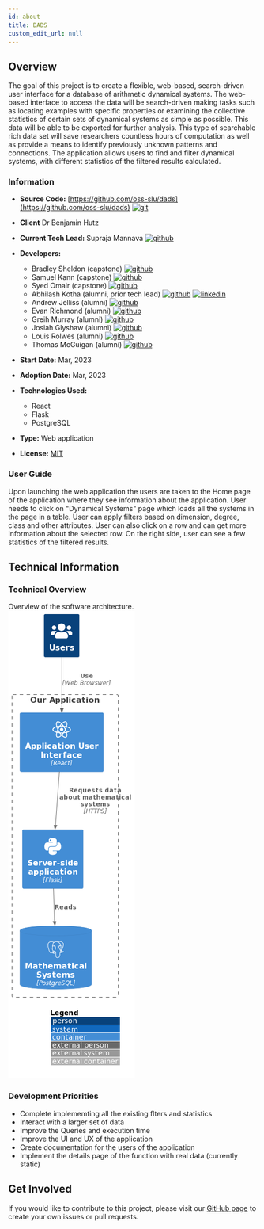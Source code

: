```yaml
---
id: about
title: DADS
custom_edit_url: null
---
```


<!-- A header image is optional; if used should be no greater than 200x600 -->
<!--![Header Alt Text](header.png) -->

## Overview

The goal of this project is to create a flexible, web-based, search-driven user interface for a database of arithmetic dynamical systems. The web-based interface to access the data will be search-driven making tasks such as locating examples with specific properties or examining the collective statistics of certain sets of dynamical systems as simple as possible. This data will be able to be exported for further analysis. This type of searchable rich data set will save researchers countless hours of computation as well as provide a means to identify previously unknown patterns and connections. The application allows users to find and filter dynamical systems, with different statistics of the filtered results calculated.

### Information

- **Source Code:** [https://github.com/oss-slu/dads](https://github.com/oss-slu/dads) [<img src="/img/git-alt.svg" alt="git" width="25" height="25" />](https://github.com/oss-slu/dads)
- **Client** Dr Benjamin Hutz
- **Current Tech Lead:** Supraja Mannava [<img src="/img/github.svg" alt="github" width="25" height="25" />](https://github.com/suprajamannava17)
- **Developers:**

  - Bradley Sheldon (capstone) [<img src="/img/github.svg" alt="github" width="25" height="25" />](https://github.com/BradleySheldon)
  - Samuel Kann (capstone) [<img src="/img/github.svg" alt="github" width="25" height="25" />](https://github.com/dracpak)
  - Syed Omair (capstone) [<img src="/img/github.svg" alt="github" width="25" height="25" />](https://github.com/iamsyedomair)
  - Abhilash Kotha (alumni, prior tech lead) [<img src="/img/github.svg" alt="github" width="25" height="25" />](https://github.com/AbhilashKotha) [<img src="/img/linkedin.svg" alt="linkedin" width="25" height="25" />](https://www.linkedin.com/in/abhilashkotha/)
  - Andrew Jelliss (alumni) [<img src="/img/github.svg" alt="github" width="25" height="25" />](https://github.com/AJelliss)
  - Evan Richmond (alumni) [<img src="/img/github.svg" alt="github" width="25" height="25" />](https://github.com/Evan-Richmond)
  - Greih Murray (alumni) [<img src="/img/github.svg" alt="github" width="25" height="25" />](https://github.com/GreihMurray)
  - Josiah Glyshaw (alumni) [<img src="/img/github.svg" alt="github" width="25" height="25" />](https://github.com/jglyshaw)
  - Louis Rolwes (alumni) [<img src="/img/github.svg" alt="github" width="25" height="25" />](https://github.com/lRolwes)
  - Thomas McGuigan (alumni) [<img src="/img/github.svg" alt="github" width="25" height="25" />](https://github.com/thomasmcg77)

- **Start Date:** Mar, 2023
- **Adoption Date:** Mar, 2023
- **Technologies Used:**
  - React
  - Flask
  - PostgreSQL
- **Type:** Web application
- **License:** [MIT](https://opensource.org/license/mit)

### User Guide

Upon launching the web application the users are taken to the Home page of the application where they see information about the application. User needs to click on "Dynamical Systems" page which loads all the systems in the page in a table. User can apply filters based on dimension, degree, class and other attributes. User can also click on a row and can get more information about the selected row. On the right side, user can see a few statistics of the filtered results.

## Technical Information

### Technical Overview

Overview of the software architecture.
![Software Architecture](architecture.png)

### Development Priorities

- Complete implememting all the existing flters and statistics
- Interact with a larger set of data
- Improve the Queries and execution time
- Improve the UI and UX of the application
- Create documentation for the users of the application
- Implement the details page of the function with real data (currently static)

## Get Involved

If you would like to contribute to this project, please visit our [GitHub page](https://github.com/oss-slu/dads) to create your own issues or pull requests.
